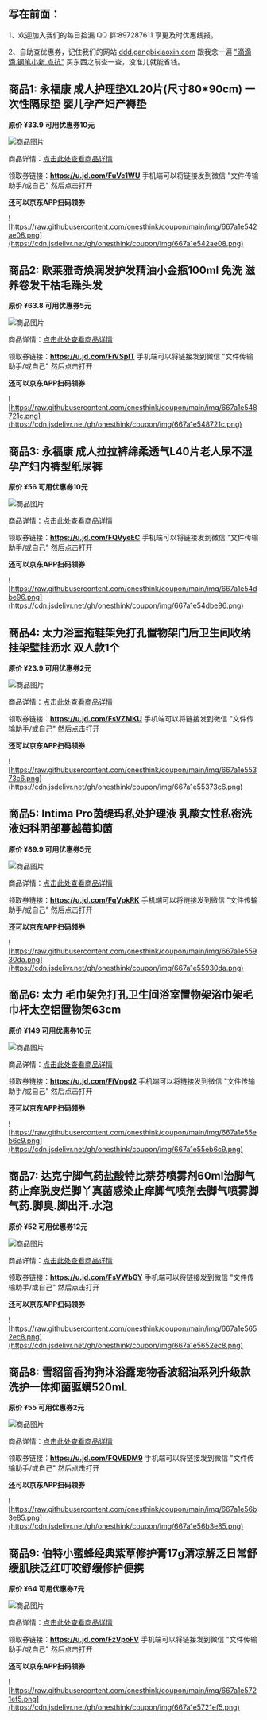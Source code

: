 ## 写在前面：

1、欢迎加入我们的每日捡漏 QQ 群:897287611 享更及时优惠线报。

2、自助查优惠券，记住我们的网站 [ddd.gangbixiaoxin.com](https://ddd.gangbixiaoxin.com) 跟我念一遍 ["滴滴滴.钢笔小新.点抗"](https://ddd.gangbixiaoxin.com) 买东西之前查一查，没准儿就能省钱。

## 商品1: 永福康 成人护理垫XL20片(尺寸80*90cm) 一次性隔尿垫 婴儿孕产妇产褥垫

**原价 ¥33.9 可用优惠券10元**

![商品图片](http://img14.360buyimg.com/n1/jfs/t1/184871/22/47084/140749/6674e6e1Fd4ea58be/a8080c04033a6c5d.jpg)

商品详情：[点击此处查看商品详情](https://union-click.jd.com/jdc?e=1003156031&amp;p=JF8BARoJK1olXwMKVldcCEgXA18IGloUXgIHVltbAU4nRzBQRQQlBENHFRxWFlVPRjtUBABAQlRcCEBdCUoWAGsNGV4TVAMdDRsBVXtqZS1DUFJiR2ZhKg4_cilzRDFXfiRDUQoyVW5eCUsQCmkPHVIQbQdSVQ5cWEpHAl8IG2tDMwYDVV9fAUwSAmk4GmsVWwYKV1hVCEweAG4JK1sdWjbV-eaIgvrCi9bchdPC5KHX3eKJlsMnM18LK1sUXAQCUFlcCksnM284GGtLMwdRXF5eAE0UbTJBXhtCD1ACOl5ZDU8UC2YBEmsXXAcAVm5tOB9AZT9VaFtNKFxbHwI1Dj1pA2hAQQVwB2gAFQ41YQ1KdidIflpNIWVDCz1tCHs)

领取券链接：**https://u.jd.com/FuVc1WU** 手机端可以将链接发到微信 "文件传输助手/或自己" 然后点击打开

**还可以京东APP扫码领券**

![https://raw.githubusercontent.com/onesthink/coupon/main/img/667a1e542ae08.png](https://cdn.jsdelivr.net/gh/onesthink/coupon/img/667a1e542ae08.png)

## 商品2: 欧莱雅奇焕润发护发精油小金瓶100ml 免洗 滋养卷发干枯毛躁头发

**原价 ¥63.8 可用优惠券5元**

![商品图片](http://img14.360buyimg.com/n1/jfs/t1/186112/20/46390/133986/6674247bF0e8c130c/be6c7b9c8e168d58.png)

商品详情：[点击此处查看商品详情](https://union-click.jd.com/jdc?e=1003156031&amp;p=JF8BARkJK1olXwMKVltdCUMQAV8BE10cVAMyEAEFVhQnWipNWhkeQxhaEQoBFxBCHD1WR0UcVQALXVtCUQ5LXl93SRNIWnRfPzwuUA5zSx9IUiwLXwdyWFJtCXsUAm8PEl0SWw8HZF8NCRsWU25YGmsVXTZROonAnpKog7eir4yQ-9G5wYngqJ-IkF8JK1sTXQ4BUlZcCE0TC244G1MSbdGv7IvXuZ6furuWk4ys-tOL6IrDgHsnM2w4G1oUXwYGU19fCHsnA18LKwV7XFUFUQpcDEx5XiZNWwkQVFNsVFpfC0sXBWwKK1kUXAQAZG5tAA1Qdwh7UzNzWG5aIQclbk1fVDQKfAhWMwRqMF0vaRN2XhVWRVN1PWBUPW5dOA)

领取券链接：**https://u.jd.com/FiVSpIT** 手机端可以将链接发到微信 "文件传输助手/或自己" 然后点击打开

**还可以京东APP扫码领券**

![https://raw.githubusercontent.com/onesthink/coupon/main/img/667a1e548721c.png](https://cdn.jsdelivr.net/gh/onesthink/coupon/img/667a1e548721c.png)

## 商品3: 永福康 成人拉拉裤绵柔透气L40片老人尿不湿 孕产妇内裤型纸尿裤

**原价 ¥56 可用优惠券10元**

![商品图片](http://img14.360buyimg.com/n1/jfs/t1/149484/20/40859/138335/667523e1Fb0b3cbf2/b753ee6ee6271e72.jpg)

商品详情：[点击此处查看商品详情](https://union-click.jd.com/jdc?e=1003156031&amp;p=JF8BARoJK1olXwMKVldcCEgXA18IGloUXgIBUF9fCk4nRzBQRQQlBENHFRxWFlVPRjtUBABAQlRcCEBdCUoWAGsLH1oXXwMdDRsBVXt2A214ATBdKWZBVx4UCElnVA9wRDx1UQoyVW5eCUsQCmkPHVIQbQdSVQ5cWEpHAl8IG2tDMwYDVV9fAUwSAmk4GmsVWwYKV1hVCEwfCmoOK1sdWjbV-eaIgvrCi9bchdPC5KHX3eKJlsMnM18LK1sUXAQCUFlcCksnM284GGtLMwdRXVgKWBtAbTJBXhtCCEdCOl5ZDU8XAm0IHmsXXAcAVm5tOB9AZT9VaFtNKFxbHxkJCRsQA2hAaCMWA2gAFQ41YQ1KdidIflpNIUICEz1tCHs)

领取券链接：**https://u.jd.com/FQVyeEC** 手机端可以将链接发到微信 "文件传输助手/或自己" 然后点击打开

**还可以京东APP扫码领券**

![https://raw.githubusercontent.com/onesthink/coupon/main/img/667a1e54dbe96.png](https://cdn.jsdelivr.net/gh/onesthink/coupon/img/667a1e54dbe96.png)

## 商品4: 太力浴室拖鞋架免打孔置物架门后卫生间收纳挂架壁挂沥水 双人款1个

**原价 ¥23.9 可用优惠券2元**

![商品图片](http://img14.360buyimg.com/n1/jfs/t1/243070/1/12797/131956/66753bd5Fbf5ad78d/e87c8061f3b1a68e.jpg)

商品详情：[点击此处查看商品详情](https://union-click.jd.com/jdc?e=1003156031&amp;p=JF8BARoJK1olXwMKVlxeCEgeAF8IGloUXAEKU1taAUMnRzBQRQQlBENHFRxWFlVPRjtUBABAQlRcCEBdCUoWAmgAHF4SVA4dDRsBVXsJQW97WiZSPmNUHB4_TQ0VCzZuZg5DUQoyVW5eCUsQCmkPHVIQbQdSVQ5cWEpHAl8IG2tDMwYDVV9cCUseB244GmsVWwYKV1hVCE0XAG4BK1sdWjbV-eaIgvrCi9bchdPC5KHX3eKJlsMnM18LK1sUXAQCUFlcCksnM284GGtLMwdRU1tVCUJHbTJBXhtCCUVaOl5ZCkgWCm0PHWsXXAcAVm5tOCATeBdgGQdCCGN4MxVfcy1VXw5zUDtRB2gAKyJdXQJleWxxHTBBAHl6DSRtCHs)

领取券链接：**https://u.jd.com/FsVZMKU** 手机端可以将链接发到微信 "文件传输助手/或自己" 然后点击打开

**还可以京东APP扫码领券**

![https://raw.githubusercontent.com/onesthink/coupon/main/img/667a1e55373c6.png](https://cdn.jsdelivr.net/gh/onesthink/coupon/img/667a1e55373c6.png)

## 商品5: Intima Pro茵缇玛私处护理液 乳酸女性私密洗液妇科阴部蔓越莓抑菌

**原价 ¥89.9 可用优惠券5元**

![商品图片](http://img14.360buyimg.com/n1/jfs/t1/240125/6/10898/107999/6673dac9F3ab81ccf/4147c9521d675eb5.jpg)

商品详情：[点击此处查看商品详情](https://union-click.jd.com/jdc?e=1003156031&amp;p=JF8BAR8JK1olXwMKUFldC0kWBV8IGloUWQICVlhbD08nRzBQRQQlBENHFRxWFlVPRjtUBABAQlRcCEBdCUoWB2sIGV0TWgIdDRsBVXsWWg5-TAYXDWRgBCoITwNzYCdQZBplUQoyVW5eCUsQCmkPHVIQbQdSVQ5cWEpHAl8IG2tXM11XOgYETxhRVyhQWAZcGjYDZF5bCEMUBWcIHV0UWQUyVFZaOJy6u7qCqo6d5NKc3Inkr56ev7uWk2slbQUyVF9cCksTBG4KG2slXTYBZAAzCRgRAGsOHw97AE9HFAkGAA95A2sNHFgWVAUKZFxcCUkVM184GytIAw9-Nhc5DwhxSyx9Qh13LXR0LyUkZklyayxyGgFxDU1DADYaWCtnfF8IKw)

领取券链接：**https://u.jd.com/FqVpkRK** 手机端可以将链接发到微信 "文件传输助手/或自己" 然后点击打开

**还可以京东APP扫码领券**

![https://raw.githubusercontent.com/onesthink/coupon/main/img/667a1e55930da.png](https://cdn.jsdelivr.net/gh/onesthink/coupon/img/667a1e55930da.png)

## 商品6: 太力 毛巾架免打孔卫生间浴室置物架浴巾架毛巾杆太空铝置物架63cm

**原价 ¥149 可用优惠券10元**

![商品图片](http://img14.360buyimg.com/n1/jfs/t1/190719/40/45278/110262/66753bc9F612b1905/df616acfbf8f0c2b.jpg)

商品详情：[点击此处查看商品详情](https://union-click.jd.com/jdc?e=1003156031&amp;p=JF8BARoJK1olXwMKVlxeCEgeAF8IGloUWAUGUFteCUknRzBQRQQlBENHFRxWFlVPRjtUBABAQlRcCEBdCUoWBmwMH14WXAQdDRsBVXseVC4LTVpPWGNbUwEdcyN0QW1oXiB1UQoyVW5eCUsQCmkPHVIQbQdSVQ5cWEpHAl8IG2tDMwYDVV9cCUseB244GmsVWwYKV1hVCE0fC24PK1sdWjbV-eaIgvrCi9bchdPC5KHX3eKJlsMnM18LK1sUXAQCUFlcCksnM284GGtLMwdRUQlaC01DbTJBXhtCAF8FOl5ZDU8eBWsIHGsXXAcAVm5tOC1sVTJuQR5BKn1nCyYiVE9oRjVve1loOWgAJDwFcCNqCjtUQgRGKVl6JAZtCHs)

领取券链接：**https://u.jd.com/FiVngd2** 手机端可以将链接发到微信 "文件传输助手/或自己" 然后点击打开

**还可以京东APP扫码领券**

![https://raw.githubusercontent.com/onesthink/coupon/main/img/667a1e55eb6c9.png](https://cdn.jsdelivr.net/gh/onesthink/coupon/img/667a1e55eb6c9.png)

## 商品7: 达克宁脚气药盐酸特比萘芬喷雾剂60ml治脚气药止痒脱皮烂脚丫真菌感染止痒脚气喷剂去脚气喷雾脚气药.脚臭.脚出汗.水泡

**原价 ¥52 可用优惠券12元**

![商品图片](http://img14.360buyimg.com/n1/jfs/t1/198275/9/38643/133766/6673ef8cFf097606d/a8e8f89b2431f3d6.jpg)

商品详情：[点击此处查看商品详情](https://union-click.jd.com/jdc?e=1003156031&amp;p=JF8BARwJK1olXwMKV1ZdDUkXC18IGloUXAACV1xVDUsnRzBQRQQlBENHFRxWFlVPRjtUBABAQlRcCEBdCUoWAmkIGFkdWAYdDRsBVXtIADpcbCNeKGVwEA4od0tTSiRcbRJ1UQoyVW5eCUsQCmkPHVIQbQdSVQ5cWEpHAl8IG2tGM1pcEYr8rp6es7uso2sUbQYEVFZeDkMXCm8PHVwlXQ4FZInwsJ6dsrqAoo-L1dG784vUtJ-Ji184K1glXQcDVl5ZD0oVA184G2sWbVhsVQ1bCksUCm1mRhJQHVFeEAszCE8VA28KH1MVbQQDVVxfOHsndGZ-bl0UJA5rN1kdTwNcWiRxS19GXwEFOlw6eyJjRWd3WVIRIEIBMj5eCHsXMw)

领取券链接：**https://u.jd.com/FsVWbGY** 手机端可以将链接发到微信 "文件传输助手/或自己" 然后点击打开

**还可以京东APP扫码领券**

![https://raw.githubusercontent.com/onesthink/coupon/main/img/667a1e5652ec8.png](https://cdn.jsdelivr.net/gh/onesthink/coupon/img/667a1e5652ec8.png)

## 商品8: 雪貂留香狗狗沐浴露宠物香波貂油系列升级款洗护一体抑菌驱螨520mL

**原价 ¥55 可用优惠券2元**

![商品图片](http://img14.360buyimg.com/n1/jfs/t1/160227/36/42417/130775/65d3fe91F7876fdef/1cd5e0b95b17f476.jpg)

商品详情：[点击此处查看商品详情](https://union-click.jd.com/jdc?e=1003156031&amp;p=JF8BASgJK1olXwMKVF5bDkIQAl8IGloUWQYLXFxfCkgnRzBQRQQlBENHFRxWFlVPRjtUBABAQlRcCEBdCUoWB28BE1kXXwUdDRsBVXtDHTUBWCdlNGUHCCkECQ1rQzQMRStDUQoyVW5eCUsQCmkPHVIQbQdSVQ5cWEpHAl8IG2tXM9KK2orbp5yXtbazhoO_xt-B54j5oJOAq18JK1sTXQ4BUlZdAU8eA2w4G1MSbdGv7IvXuZ6furuWk4ys-tOL6IrDgHsnM2w4G1oUXwYGU19fCHsnA18LKwV7XFUHA1leDh95XiZNWwxVXQJsVFpYDEIeAmYMK1kUXAQAZG5tcy5PQxhvGDl0G3NUBDYLfhcUdy17ejB2MwR5LjwUaDIfWh1aXi4WAwNFA25dOA)

领取券链接：**https://u.jd.com/FQVEDM9** 手机端可以将链接发到微信 "文件传输助手/或自己" 然后点击打开

**还可以京东APP扫码领券**

![https://raw.githubusercontent.com/onesthink/coupon/main/img/667a1e56b3e85.png](https://cdn.jsdelivr.net/gh/onesthink/coupon/img/667a1e56b3e85.png)

## 商品9: 伯特小蜜蜂经典紫草修护膏17g清凉解乏日常舒缓肌肤泛红叮咬舒缓修护便携

**原价 ¥64 可用优惠券7元**

![商品图片](http://img14.360buyimg.com/n1/jfs/t1/235555/24/19347/100750/667296adF4ed8916f/15e0bc7c2b380603.jpg)

商品详情：[点击此处查看商品详情](https://union-click.jd.com/jdc?e=1003156031&amp;p=JF8BARwJK1olXwMKVlhZAU4RAF8IGloUWAcAV1dYDEwnRzBQRQQlBENHFRxWFlVPRjtUBABAQlRcCEBdCUoWBm4KGFIQWQEdDRsBVXsUaAteZgRxIGR9CFwCTDJDURkIGjtDUQoyVW5eCUsQCmkPHVIQbQdSVQ5cWEpHAl8IG2tXM1VGFxsOXB9VAG4LGWsUbQYEVFZeDkMXCmkIG1slXQ4FZInwsJ6dsrqAoo-L1dG784vUtJ-Ji184K1glXQcDVl5ZD0oVA184G2sWbVhsVQ1VCE0UUWZmRhJQHVFBVFYzCE8SB28BH1ocbQQDVVxfOHsnXRJpaC18Kl1yVVgmQxtfeDx_TlxCWkN7OlweTRlQXjh0Qw4dVFZ8FS0fUHsXMw)

领取券链接：**https://u.jd.com/FzVpoFV** 手机端可以将链接发到微信 "文件传输助手/或自己" 然后点击打开

**还可以京东APP扫码领券**

![https://raw.githubusercontent.com/onesthink/coupon/main/img/667a1e5721ef5.png](https://cdn.jsdelivr.net/gh/onesthink/coupon/img/667a1e5721ef5.png)

